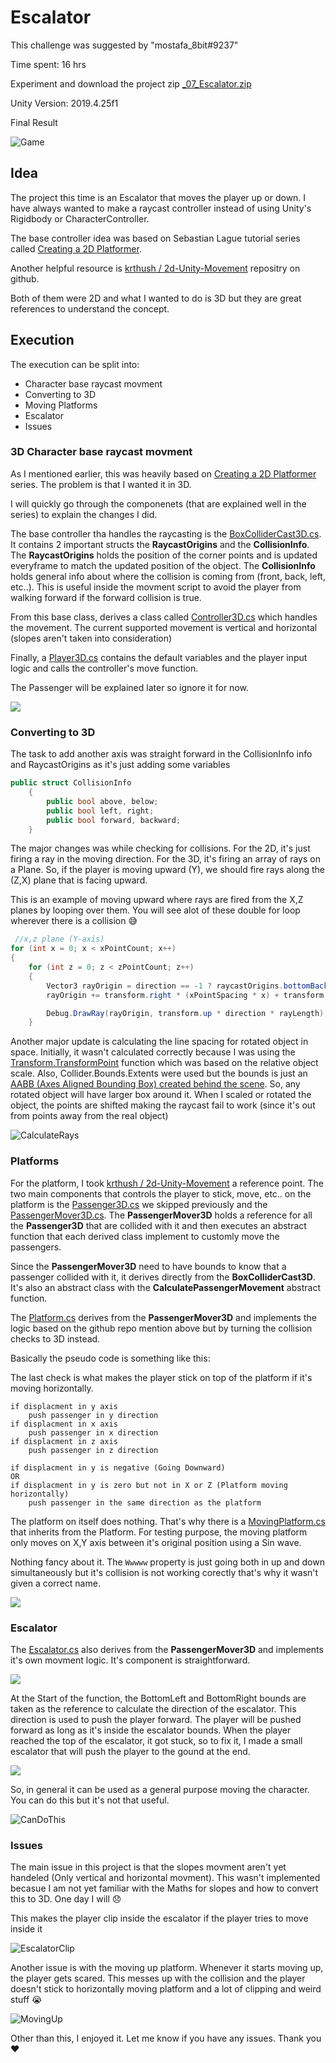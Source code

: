 # Escalator
This challenge was suggested by "mostafa_8bit#9237"

Time spent: 16 hrs

Experiment and download the project zip [_07_Escalator.zip](_07_Escalator.zip)

Unity Version: 2019.4.25f1

Final Result

![Game](DocumentImages/TrueFinal.gif)


## Idea

The project this time is an Escalator that moves the player up or down. I have always wanted to make a raycast controller instead of using Unity's Rigidbody or CharacterController.

The base controller idea was based on Sebastian Lague tutorial series called [Creating a 2D Platformer](https://www.youtube.com/playlist?list=PLFt_AvWsXl0f0hqURlhyIoAabKPgRsqjz).

Another helpful resource is [krthush / 2d-Unity-Movement](https://github.com/krthush/2d-unity-movement) repositry on github.

Both of them were 2D and what I wanted to do is 3D but they are great references to understand the concept.

## Execution

The execution can be split into:
- Character base raycast movment
- Converting to 3D
- Moving Platforms
- Escalator
- Issues

### 3D Character base raycast movment

As I mentioned earlier, this was heavily based on [Creating a 2D Platformer](https://www.youtube.com/playlist?list=PLFt_AvWsXl0f0hqURlhyIoAabKPgRsqjz) series. The problem is that I wanted it in 3D.

I will quickly go through the componenets (that are explained well in the series) to explain the changes I did.

The base controller tha handles the raycasting is the [BoxColliderCast3D.cs](Assets/3D/Scripts/BoxColliderCast3D.cs). It contains 2 important structs the **RaycastOrigins** and the **CollisionInfo**. The **RaycastOrigins** holds the position of the corner points and is updated everyframe to match the updated position of the object. The **CollisionInfo** holds general info about where the collision is coming from (front, back, left, etc..). This is useful inside the movment script to avoid the player from walking forward if the forward collision is true.

From this base class, derives a class called [Controller3D.cs](Assets/3D/Scripts/Controller3D.cs) which handles the movement. The current supported movement is vertical and horizontal (slopes aren't taken into consideration)

Finally, a [Player3D.cs](Assets/3D/Scripts/Player3D.cs) contains the default variables and the player input logic and calls the controller's move function.

The Passenger will be explained later so ignore it for now.

![](DocumentImages/PlayerComponent.jpg)

### Converting to 3D

The task to add another axis was straight forward in the CollisionInfo info and RaycastOrigins as it's just adding some variables

```cs
public struct CollisionInfo
    {
        public bool above, below;
        public bool left, right;
        public bool forward, backward;
    }
```

The major changes was while checking for collisions. For the 2D, it's just firing a ray in the moving direction. For the 3D, it's firing an array of rays on a Plane. So, if the player is moving upward (Y), we should fire rays along the (Z,X) plane that is facing upward.

This is an example of moving upward where rays are fired from the X,Z planes by looping over them. You will see alot of these double for loop wherever there is a collision 😅

```cs
 //x,z plane (Y-axis)
for (int x = 0; x < xPointCount; x++)
{
    for (int z = 0; z < zPointCount; z++)
    {
        Vector3 rayOrigin = direction == -1 ? raycastOrigins.bottomBackwardLeft : raycastOrigins.topBackwardLeft;
        rayOrigin += transform.right * (xPointSpacing * x) + transform.forward * (zPointSpacing * z);

        Debug.DrawRay(rayOrigin, transform.up * direction * rayLength);
    }
```

Another major update is calculating the line spacing for rotated object in space. Initially, it wasn't calculated correctly because I was using the [Transform.TransformPoint](https://docs.unity3d.com/ScriptReference/Transform.TransformPoint.html) function which was based on the relative object scale. Also, Collider.Bounds.Extents were used but the bounds is just an [AABB (Axes Aligned Bounding Box) created behind the scene](https://answers.unity.com/questions/1358341/why-is-bounds-size-changing-when-rotating-a-sphere.html). So, any rotated object will have larger box around it. When I scaled or rotated the object, the points are shifted making the raycast fail to work (since it's out from points away from the real object)

![CalculateRays](DocumentImages/CalculateRays.gif)


### Platforms

For the platform, I took [krthush / 2d-Unity-Movement](https://github.com/krthush/2d-unity-movement) a reference point. The two main components that controls the player to stick, move, etc.. on the platform is the [Passenger3D.cs](Assets/3D/Scripts/Passenger3D.cs) we skipped previously and the [PassengerMover3D.cs](Assets/3D/Scripts/PassengerMover3D.cs). The **PassengerMover3D** holds a reference for all the **Passenger3D** that are collided with it and then executes an abstract function that each derived class implement to customly move the passengers.

Since the **PassengerMover3D** need to have bounds to know that a passenger collided with it, it derives directly from the **BoxColliderCast3D**. It's also an abstract class with the **CalculatePassengerMovement** abstract function.

The [Platform.cs](Assets/3D/Scripts/Platform.cs) derives from the **PassengerMover3D** and implements the logic based on the github repo mention above but by turning the collision checks to 3D instead.

Basically the pseudo code is something like this:

The last check is what makes the player stick on top of the platform if it's moving horizontally.
```
if displacment in y axis
    push passenger in y direction
if displacment in x axis
    push passenger in x direction
if displacment in z axis
    push passenger in z direction

if displacment in y is negative (Going Downward) 
OR
if displacment in y is zero but not in X or Z (Platform moving horizontally)
    push passenger in the same direction as the platform
```

The platform on itself does nothing. That's why there is a [MovingPlatform.cs](Assets/3D/Scripts/MovingPlatform.cs) that inherits from the Platform. For testing purpose, the moving platform only moves on X,Y axis between it's original position using a Sin wave.

Nothing fancy about it. The `Wwwww` property is just going both in up and down simultaneously but it's collision is not working corectly that's why it wasn't given a correct name.

![](DocumentImages/PlatromComponent.jpg)

### Escalator

The [Escalator.cs](Assets/3D/Scripts/Escalator.cs) also derives from the **PassengerMover3D** and implements it's own movment logic. It's component is straightforward.

![](DocumentImages/EscalatorComponent.jpg)

At the Start of the function, the BottomLeft and BottomRight bounds are taken as the reference to calculate the direction of the escalator. This direction is used to push the player forward. The player will be pushed forward as long as it's inside the escalator bounds. When the player reached the top of the escalator, it got stuck, so to fix it, I made a small escalator that will push the player to the gound at the end.

![](DocumentImages/EscalatorColliders.jpg)

So, in general it can be used as a general purpose moving the character. You can do this but it's not that useful.

![CanDoThis](DocumentImages/CanDoThis.gif)

### Issues

The main issue in this project is that the slopes movment aren't yet handeled (Only vertical and horizontal movment). This wasn't implemented becasue I am not yet familiar with the Maths for slopes and how to convert this to 3D. One day I will 😞

This makes the player clip inside the escalator if the player tries to move inside it

![EscalatorClip](DocumentImages/EscalatorClip.gif)

Another issue is with the moving up platform. Whenever it starts moving up, the player gets scared. This messes up with the collision and the player doesn't stick to horizontally moving platform and a lot of clipping and weird stuff 😭

![MovingUp](DocumentImages/MovingUp.gif)


Other than this, I enjoyed it.
Let me know if you have any issues. Thank you ❤